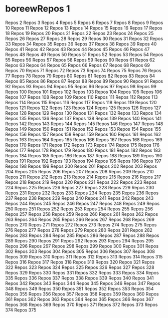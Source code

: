 # boreewRepos 1
Repos 2
Repos 3
Repos 4
Repos 5
Repos 6
Repos 7
Repos 8
Repos 9
Repos 10
Repos 11
Repos 12
Repos 13
Repos 14
Repos 15
Repos 16
Repos 17
Repos 18
Repos 19
Repos 20
Repos 21
Repos 22
Repos 23
Repos 24
Repos 25
Repos 26
Repos 27
Repos 28
Repos 29
Repos 30
Repos 31
Repos 32
Repos 33
Repos 34
Repos 35
Repos 36
Repos 37
Repos 38
Repos 39
Repos 40
Repos 41
Repos 42
Repos 43
Repos 44
Repos 45
Repos 46
Repos 47
Repos 48
Repos 49
Repos 50
Repos 51
Repos 52
Repos 53
Repos 54
Repos 55
Repos 56
Repos 57
Repos 58
Repos 59
Repos 60
Repos 61
Repos 62
Repos 63
Repos 64
Repos 65
Repos 66
Repos 67
Repos 68
Repos 69
Repos 70
Repos 71
Repos 72
Repos 73
Repos 74
Repos 75
Repos 76
Repos 77
Repos 78
Repos 79
Repos 80
Repos 81
Repos 82
Repos 83
Repos 84
Repos 85
Repos 86
Repos 87
Repos 88
Repos 89
Repos 90
Repos 91
Repos 92
Repos 93
Repos 94
Repos 95
Repos 96
Repos 97
Repos 98
Repos 99
Repos 100
Repos 101
Repos 102
Repos 103
Repos 104
Repos 105
Repos 106
Repos 107
Repos 108
Repos 109
Repos 110
Repos 111
Repos 112
Repos 113
Repos 114
Repos 115
Repos 116
Repos 117
Repos 118
Repos 119
Repos 120
Repos 121
Repos 122
Repos 123
Repos 124
Repos 125
Repos 126
Repos 127
Repos 128
Repos 129
Repos 130
Repos 131
Repos 132
Repos 133
Repos 134
Repos 135
Repos 136
Repos 137
Repos 138
Repos 139
Repos 140
Repos 141
Repos 142
Repos 143
Repos 144
Repos 145
Repos 146
Repos 147
Repos 148
Repos 149
Repos 150
Repos 151
Repos 152
Repos 153
Repos 154
Repos 155
Repos 156
Repos 157
Repos 158
Repos 159
Repos 160
Repos 161
Repos 162
Repos 163
Repos 164
Repos 165
Repos 166
Repos 167
Repos 168
Repos 169
Repos 170
Repos 171
Repos 172
Repos 173
Repos 174
Repos 175
Repos 176
Repos 177
Repos 178
Repos 179
Repos 180
Repos 181
Repos 182
Repos 183
Repos 184
Repos 185
Repos 186
Repos 187
Repos 188
Repos 189
Repos 190
Repos 191
Repos 192
Repos 193
Repos 194
Repos 195
Repos 196
Repos 197
Repos 198
Repos 199
Repos 200
Repos 201
Repos 202
Repos 203
Repos 204
Repos 205
Repos 206
Repos 207
Repos 208
Repos 209
Repos 210
Repos 211
Repos 212
Repos 213
Repos 214
Repos 215
Repos 216
Repos 217
Repos 218
Repos 219
Repos 220
Repos 221
Repos 222
Repos 223
Repos 224
Repos 225
Repos 226
Repos 227
Repos 228
Repos 229
Repos 230
Repos 231
Repos 232
Repos 233
Repos 234
Repos 235
Repos 236
Repos 237
Repos 238
Repos 239
Repos 240
Repos 241
Repos 242
Repos 243
Repos 244
Repos 245
Repos 246
Repos 247
Repos 248
Repos 249
Repos 250
Repos 251
Repos 252
Repos 253
Repos 254
Repos 255
Repos 256
Repos 257
Repos 258
Repos 259
Repos 260
Repos 261
Repos 262
Repos 263
Repos 264
Repos 265
Repos 266
Repos 267
Repos 268
Repos 269
Repos 270
Repos 271
Repos 272
Repos 273
Repos 274
Repos 275
Repos 276
Repos 277
Repos 278
Repos 279
Repos 280
Repos 281
Repos 282
Repos 283
Repos 284
Repos 285
Repos 286
Repos 287
Repos 288
Repos 289
Repos 290
Repos 291
Repos 292
Repos 293
Repos 294
Repos 295
Repos 296
Repos 297
Repos 298
Repos 299
Repos 300
Repos 301
Repos 302
Repos 303
Repos 304
Repos 305
Repos 306
Repos 307
Repos 308
Repos 309
Repos 310
Repos 311
Repos 312
Repos 313
Repos 314
Repos 315
Repos 316
Repos 317
Repos 318
Repos 319
Repos 320
Repos 321
Repos 322
Repos 323
Repos 324
Repos 325
Repos 326
Repos 327
Repos 328
Repos 329
Repos 330
Repos 331
Repos 332
Repos 333
Repos 334
Repos 335
Repos 336
Repos 337
Repos 338
Repos 339
Repos 340
Repos 341
Repos 342
Repos 343
Repos 344
Repos 345
Repos 346
Repos 347
Repos 348
Repos 349
Repos 350
Repos 351
Repos 352
Repos 353
Repos 354
Repos 355
Repos 356
Repos 357
Repos 358
Repos 359
Repos 360
Repos 361
Repos 362
Repos 363
Repos 364
Repos 365
Repos 366
Repos 367
Repos 368
Repos 369
Repos 370
Repos 371
Repos 372
Repos 373
Repos 374
Repos 375
